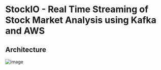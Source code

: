# StockIO - Real Time Streaming of Stock Market Analysis using Kafka and AWS
## Architecture
![image](https://github.com/user-attachments/assets/75976cef-ac0b-4b1e-aa2b-fe987bc02cd4)
